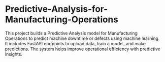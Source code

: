 # Predictive-Analysis-for-Manufacturing-Operations
This project builds a Predictive Analysis model for Manufacturing Operations to predict machine downtime or defects using machine learning. It includes FastAPI endpoints to upload data, train a model, and make predictions. The system helps improve operational efficiency with predictive insights.
